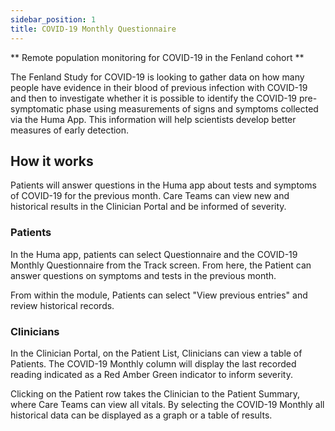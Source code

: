```yaml
---
sidebar_position: 1
title: COVID-19 Monthly Questionnaire
---
```


** Remote population monitoring for COVID-19 in the Fenland cohort **

The Fenland Study for COVID-19 is looking to gather data on how many people have evidence in their blood of previous infection with COVID-19 and then to investigate whether it is possible to identify the COVID-19 pre-symptomatic phase using measurements of signs and symptoms collected via the Huma App. This information will help scientists develop better measures of early detection.

## How it works

Patients will answer questions in the Huma app about tests and symptoms of COVID-19 for the previous month. Care Teams can view new and historical results in the Clinician Portal and be informed of severity.

### Patients

In the Huma app, patients can select Questionnaire and the COVID-19 Monthly Questionnaire from the Track screen. From here, the Patient can answer questions on symptoms and tests in the previous month.

<!-- ![Add a COVID-19 Monthly result](./assets/blood-glucose.svg) -->

From within the module, Patients can select "View previous entries" and review historical records.

### Clinicians

In the Clinician Portal, on the Patient List, Clinicians can view a table of Patients. The COVID-19 Monthly column will display the last recorded reading indicated as a Red Amber Green indicator to inform severity. 

<!-- ![View COVID-19 Monthly from the Patient List](./assets/cp-patient-list-blood-glucose.svg) -->

Clicking on the Patient row takes the Clinician to the Patient Summary, where Care Teams can view all vitals. By selecting the COVID-19 Monthly all historical data can be displayed as a graph or a table of results.
